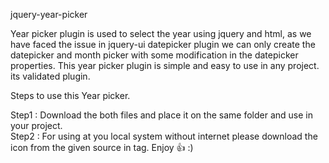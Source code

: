 jquery-year-picker

Year picker plugin is used to select the year using jquery and html, as we have faced the issue in jquery-ui datepicker plugin we can only create the datepicker and month picker with some modification in the datepicker properties.  This year picker plugin is simple and easy to use in any project. its validated plugin.

Steps to use this Year picker. 

Step1 : Download the both files and place it on the same folder and use in your project.                                                   
Step2 : For using at you local system without internet please download the icon from the given source in tag.  Enjoy 👍 :)
